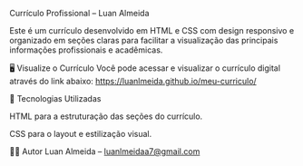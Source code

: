 Currículo Profissional – Luan Almeida

Este é um currículo desenvolvido em HTML e CSS com design responsivo e organizado em seções claras para facilitar a visualização das principais informações profissionais e acadêmicas.

🖥️ Visualize o Currículo
Você pode acessar e visualizar o currículo digital através do link abaixo:
https://luanlmeida.github.io/meu-curriculo/

🚀 Tecnologias Utilizadas

HTML para a estruturação das seções do currículo.

CSS para o layout e estilização visual.

👨‍💻 Autor
Luan Almeida – luanlmeidaa7@gmail.com
